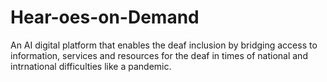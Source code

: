 # Hear-oes-on-Demand
An AI digital platform that enables the deaf inclusion by bridging access to information, services and resources for the deaf in times of national and intrnational difficulties like a pandemic.
